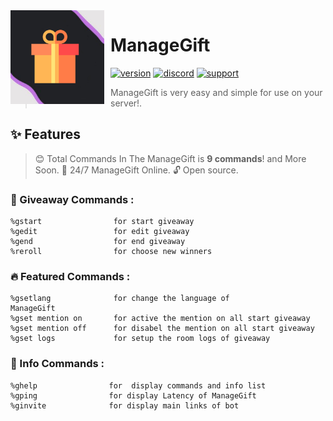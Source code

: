 <img width="150" height="150" style="float: left; margin: 0 10px 0 0;" alt="ManageGift" src="./assets/logo.png">  

# ManageGift

[![version](https://img.shields.io/github/package-json/v/Hadi-Koubeissi/id-code-?color=%23dd2349&style=for-the-badge)](https://github.com/Hadi-Koubeissi/ManageGift)
[![discord](https://img.shields.io/discord/710852417100578849?color=blue&label=DISCORD&style=for-the-badge)](https://discord.gg/7XfV4Md)
[![support](https://img.shields.io/badge/SUPPORT-BY%20PAYPAL-orange?style=for-the-badge)](https://paypal.me/Hadikob)
> ManageGift is very easy and simple for use on your server!.

## ✨  Features

> 😊 Total Commands In The ManageGift is **9 commands**! and More Soon.
> 🚀 24/7 ManageGift Online.
> 🔓 Open source.

### 🎁 Giveaway Commands :

```
%gstart                for start giveaway
%gedit                 for edit giveaway
%gend                  for end giveaway
%reroll                for choose new winners
```


### 🔥 Featured Commands :

```
%gsetlang              for change the language of
ManageGift
%gset mention on       for active the mention on all start giveaway
%gset mention off      for disabel the mention on all start giveaway
%gset logs             for setup the room logs of giveaway    
```


### 🌟 Info Commands :

```
%ghelp                for  display commands and info list
%gping                for display Latency of ManageGift
%ginvite              for display main links of bot
```